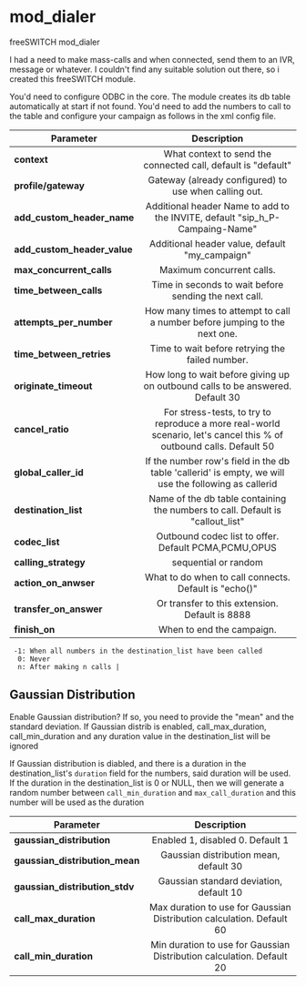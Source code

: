 # mod_dialer
freeSWITCH mod_dialer

I had a need to make mass-calls and when connected, send them to an IVR, message or whatever.
I couldn't find any suitable solution out there, so i created this freeSWITCH module.

You'd need to configure ODBC in the core. The module creates its db table automatically at start if not found.
You'd need to add the numbers to call to the table and configure your campaign as follows in the xml config file.

| Parameter     | Description   |
| ------------- |:-------------:|
| **context** |  What context to send the connected call, default is "default"|
| **profile/gateway** | Gateway (already configured) to use when calling out.|
| **add_custom_header_name** | Additional header Name to add to the INVITE, default "sip_h_P-Campaing-Name"|
| **add_custom_header_value** | Additional header value, default "my_campaign"|
| **max_concurrent_calls** | Maximum concurrent calls.|
| **time_between_calls** | Time in seconds to wait before sending the next call.|
| **attempts_per_number** | How many times to attempt to call a number before jumping to the next one.|
| **time_between_retries** | Time to wait before retrying the failed number.
| **originate_timeout** | How long to wait before giving up on outbound calls to be answered. Default 30 |
| **cancel_ratio** | For stress-tests, to try to reproduce a more real-world scenario, let's cancel this % of outbound calls. Default 50 |
| **global_caller_id** | If the number row's field in the db table 'callerid' is empty, we will use the following as callerid |  
| **destination_list** | Name of the db table containing the numbers to call. Default is "callout_list" |
| **codec_list** | Outbound codec list to offer. Default PCMA,PCMU,OPUS |
| **calling_strategy** | sequential or random |
| **action_on_anwser** | What to do when to call connects. Default is "echo()" |
| **transfer_on_answer** | Or transfer to this extension. Default is 8888 |
| **finish_on** | When to end the campaign. 
     -1: When all numbers in the destination_list have been called
      0: Never
      n: After making n calls |


## Gaussian Distribution
Enable Gaussian distribution? If so, you need to provide the "mean" and the standard deviation. If Gaussian distrib is enabled, call_max_duration, call_min_duration and any duration value in the destination_list will be ignored

If Gaussian distribution is diabled, and there is a duration in the destination_list's `duration` field for the numbers, said duration will be used.
If the duration in the destination_list is 0 or NULL, then we will generate a random number between `call_min_duration` and `max_call_duration` and this number will be used as the duration
  
| Parameter     | Description   |
| ------------- |:-------------:|
| **gaussian_distribution** | Enabled 1, disabled 0. Default 1 |
| **gaussian_distribution_mean** | Gaussian distribution mean, default 30 |
| **gaussian_distribution_stdv** | Gaussian standard deviation, default 10
| **call_max_duration** | Max duration to use for Gaussian Distribution calculation. Default 60 |
| **call_min_duration** | Min duration to use for Gaussian Distribution calculation. Default 20 |

